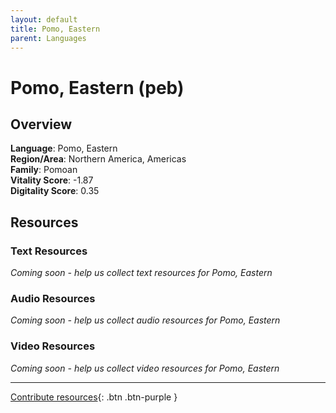 ```yaml
---
layout: default
title: Pomo, Eastern
parent: Languages
---
```


# Pomo, Eastern (peb)

## Overview

**Language**: Pomo, Eastern  
**Region/Area**: Northern America, Americas  
**Family**: Pomoan  
**Vitality Score**: -1.87  
**Digitality Score**: 0.35  

## Resources

### Text Resources
*Coming soon - help us collect text resources for Pomo, Eastern*

### Audio Resources
*Coming soon - help us collect audio resources for Pomo, Eastern*

### Video Resources
*Coming soon - help us collect video resources for Pomo, Eastern*

---

[Contribute resources](https://fairtrain.github.io/){: .btn .btn-purple }
